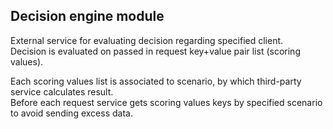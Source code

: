 ## Decision engine module

External service for evaluating decision regarding specified client.<br/> 
Decision is evaluated on passed in request key+value pair list (scoring values). <br/> 

Each scoring values list is associated to scenario, by which third-party service calculates result.<br/> 
Before each request service gets scoring values keys by specified scenario to avoid sending excess data.  

